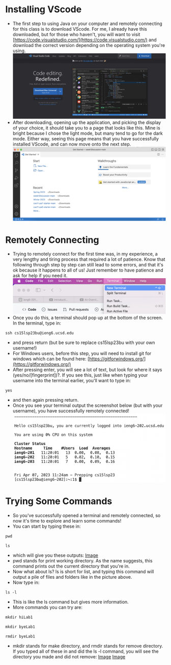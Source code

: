# Installing VScode
* The first step to using Java on your computer and remotely connecting for this class is to download VScode. For me, I already have this downloaded, but for those who haven't, you will want to visit [https://code.visualstudio.com/](https://code.visualstudio.com/) and download the correct version depending on the operating system you're using.
![Image](vscodehome.png)
* After downloading, opening up the application, and picking the display of your choice, it should take you to a page that looks like this. Mine is bright because I chose the light mode, but many tend to go for the dark mode. Either way, seeing this page means that you have successfully installed VScode, and can now move onto the next step. 
![Image](vscodescreenshot.png)

# Remotely Connecting
* Trying to remotely connect for the first time was, in my experience, a very lengthy and tiring process that required a lot of patience. Know that following through step by step can still lead to some errors, and that it's ok because it happens to all of us! Just remember to have patience and ask for help if you need it. 
![Image](newTerminal.png)
* Once you do this, a terminal should pop up at the bottom of the screen. In the terminal, type in:
```
ssh cs15lsp23bu@ieng6.ucsd.edu
```
* and press return (but be sure to replace cs15lsp23bu with your own username!)
* For Windows users, before this step, you will need to install git for windows which can be found here: [https://gitforwindows.org/](https://gitforwindows.org/) 
* After pressing enter, you will see a lot of text, but look for where it says (yes/no/[fingerprint])?. If you see this, just like when typing your username into the terminal earlier, you'll want to type in:
```
yes
```
* and then again pressing return.
* Once you see your terminal output the screenshot below (but with your username), you have successfully remotely connected!
![Image](remotelyconnecting.png)

# Trying Some Commands
* So you've successfully opened a terminal and remotely connected, so now it's time to explore and learn some commands!
* You can start by typing these in:
```
pwd
```
```
ls
```
* which will give you these outputs:
[Image](1stcommands.png)
* pwd stands for print working directory. As the name suggests, this command prints out the current directory that you're in. 
* Now what about ls? ls is short for list, and typing this command will output a pile of files and folders like in the picture above. 
* Now type in:
```
ls -l
```
* This is like the ls command but gives more information. 
* More commands you can try are:
```
mkdir hiLab1
```
```
mkdir byeLab1
```
```
rmdir byeLab1
```
* mkdir stands for make directory, and rmdir stands for remove directory. If you typed all of these in and did the ls -l command, you will see the directory you made and did not remove:
[Image](2ndcommands.png)
[Image](3rdcommands.png)
